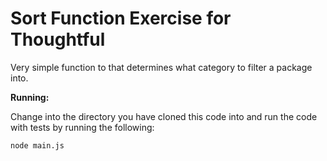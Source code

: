# Sort Function Exercise for Thoughtful

Very simple function to that determines what category to filter a package into.

**Running:**

Change into the directory you have cloned this code into and run the code with tests by running the following:

```bash
node main.js
```
